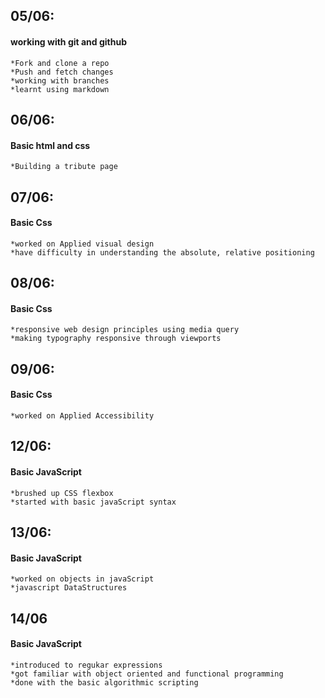 ## 05/06:
#### working with git and github
	*Fork and clone a repo
	*Push and fetch changes
	*working with branches
	*learnt using markdown

## 06/06:
#### Basic html and css
	*Building a tribute page

## 07/06:
#### Basic Css
	*worked on Applied visual design
	*have difficulty in understanding the absolute, relative positioning

## 08/06:
#### Basic Css
	*responsive web design principles using media query
	*making typography responsive through viewports

## 09/06:
#### Basic Css
	*worked on Applied Accessibility

## 12/06:
#### Basic JavaScript
	*brushed up CSS flexbox
	*started with basic javaScript syntax

## 13/06:
#### Basic JavaScript
	*worked on objects in javaScript
	*javascript DataStructures

## 14/06
#### Basic JavaScript
	*introduced to regukar expressions
	*got familiar with object oriented and functional programming
	*done with the basic algorithmic scripting